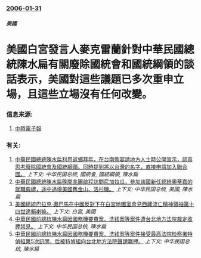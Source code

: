 ### [2006-01-31](/news/2006/01/31/index.md)

##### 美國
# 美國白宮發言人麥克雷蘭針對中華民國總統陳水扁有關廢除國統會和國統綱領的談話表示，美國對這些議題已多次重申立場，且這些立場沒有任何改變。




### 信息来源:

1. [中時電子報](https://web.archive.org/web/20060203040359/http://news.chinatimes.com/Chinatimes/newslist/newslist-content/0,3546,110501+112006020100007,00.html)

### 有关:

1. [中華民國總統陳水扁利用返鄉拜年，在台南縣宴請地方人士時公開宣示，認真思考廢除國統會及國統綱領。同時提到將以台灣的名字，直接申請加入聯合國。](/news/2006/01/29/中華民國總統陳水扁利用返鄉拜年-在台南縣宴請地方人士時公開宣示-認真思考廢除國統會及國統綱領-同時提到將以台灣的名字-直.md) _上下文: 中华民国总统, 國統會, 國統綱領, 陳水扁_
2. [中華民國總統陳水扁晚間率團啟程訪問尼加拉瓜，參加該國新任總統奧蒂嘉的就職典禮，途中過境美國舊金山、洛杉磯。](/news/2007/01/8/中華民國總統陳水扁晚間率團啟程訪問尼加拉瓜-參加該國新任總統奧蒂嘉的就職典禮-途中過境美國舊金山-洛杉磯.md) _上下文: 中华民国总统, 美國, 陳水扁_
3. [ 美國總統巴拉克·奧巴馬在中國反對下在白宮地圖室會見西藏流亡精神領袖第十四世達賴喇嘛。](/news/2010/02/18/美國總統巴拉克-奧巴馬在中國反對下在白宮地圖室會見西藏流亡精神領袖第十四世達賴喇嘛.md) _上下文: 白宮, 美國_
4. [中華民國前總統陳水扁因國務機要費案、洗钱案等案件遭台北地方法院裁定收押禁見。](/news/2008/11/12/中華民國前總統陳水扁因國務機要費案-洗钱案等案件遭台北地方法院裁定收押禁見.md) _上下文: 中华民国总统, 陳水扁_
5. [中華民國前總統陳水扁因國務機要費案、洗钱案等案件接受最高法院检察署特偵組第5次訊問，后被特偵組向台北地方法院聲請羈押。](/news/2008/11/11/中華民國前總統陳水扁因國務機要費案-洗钱案等案件接受最高法院检察署特偵組第5次訊問-后被特偵組向台北地方法院聲請羈押.md) _上下文: 中华民国总统, 陳水扁_
